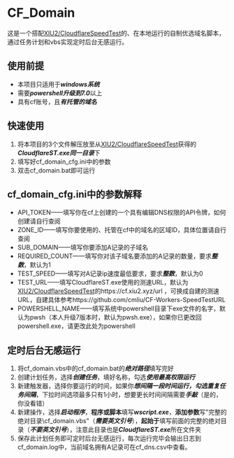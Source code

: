 # CF_Domain
这是一个搭配[XIU2/CloudflareSpeedTest](https://github.com/XIU2/CloudflareSpeedTest/)的、在本地运行的自制优选域名脚本，通过任务计划和vbs实现定时后台无感运行。
## 使用前提
+ 本项目只适用于***windows系统***
+ 需要***powershell升级到7.0***以上
+ 具有cf账号，且***有托管的域名***
## 快速使用
1. 将本项目的3个文件解压放至从[XIU2/CloudflareSpeedTest](https://github.com/XIU2/CloudflareSpeedTest/)获得的***CloudflareST.exe同一目录***下
2. 填写好cf_domain_cfg.ini中的参数
3. 双击cf_domain.bat即可运行
## cf_domain_cfg.ini中的参数解释
+ API_TOKEN——填写你在cf上创建的一个具有编辑DNS权限的API令牌，如何创建请自行查阅
+ ZONE_ID——填写你要使用的、托管在cf中的域名的区域ID，具体位置请自行查阅
+ SUB_DOMAIN——填写你要添加A记录的子域名
+ REQUIRED_COUNT——填写你对该子域名要添加的A记录的数量，要求***整数***，默认为1
+ TEST_SPEED——填写对A记录ip速度最低要求，要求***整数***，默认为0
+ TEST_URL——填写CloudflareST.exe使用的测速URL，默认为[XIU2/CloudflareSpeedTest](https://github.com/XIU2/CloudflareSpeedTest/)的https://cf.xiu2.xyz/url ，可换成自建的测速URL，自建具体参考https://github.com/cmliu/CF-Workers-SpeedTestURL
+ POWERSHELL_NAME——填写系统中powershell目录下exe文件的名字，默认为pwsh（本人升级7版本时，默认为pwsh.exe），如果你已更改回powershell.exe，请更改此处为powershell
## 定时后台无感运行
1. 将cf_domain.vbs中的cf_domain.bat的***绝对路径***填写完好
2. 创建计划任务，选择***创建任务***，填好名称，勾选***使用最高权限运行***
3. 新建触发器，选择你要运行的时间，如果你***想间隔一段时间运行，勾选重复任务间隔***，下拉时间选项最多只有1小时，想要更长时间间隔需要***手敲***（是的，你没看错）
4. 新建操作，选择***启动程序***，**程序或脚本**填写***wscript.exe***，**添加参数**写"完整的绝对目录\cf_domain.vbs"（***需要英文引号***），**起始于**填写前面的完整的绝对目录（***不要英文引号***），注意此目录也是***CloudflareST.exe***所在文件夹
5. 保存此计划任务即可定时后台无感运行，每次运行完毕会输出日志到cf_domain.log中，当前域名拥有A记录可在cf_dns.csv中查看。
